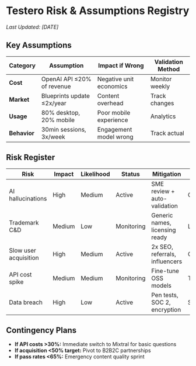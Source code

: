 # Testero Risk & Assumptions Registry
*Last Updated: [DATE]*

## Key Assumptions

| Category | Assumption | Impact if Wrong | Validation Method |
|----------|------------|-----------------|-------------------|
| **Cost** | OpenAI API ≤20% of revenue | Negative unit economics | Monitor weekly |
| **Market** | Blueprints update ≤2x/year | Content overhead | Track changes |
| **Usage** | 80% desktop, 20% mobile | Poor mobile experience | Analytics |
| **Behavior** | 30min sessions, 3x/week | Engagement model wrong | Track actual |

## Risk Register

| Risk | Impact | Likelihood | Status | Mitigation | Owner |
|------|--------|------------|--------|------------|-------|
| AI hallucinations | High | Medium | Active | SME review + auto-validation | Content |
| Trademark C&D | Medium | Low | Monitoring | Generic names, licensing ready | Legal |
| Slow user acquisition | High | Medium | Active | 2x SEO, referrals, influencers | Growth |
| API cost spike | Medium | Medium | Monitoring | Fine-tune OSS models | Tech |
| Data breach | High | Low | Active | Pen tests, SOC 2, encryption | Security |

## Contingency Plans
- **If API costs >30%:** Immediate switch to Mixtral for basic questions
- **If acquisition <50% target:** Pivot to B2B2C partnerships
- **If pass rates <65%:** Emergency content quality sprint